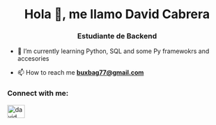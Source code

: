 <h1 align="center">Hola 👋, me llamo David Cabrera</h1>
<h3 align="center">Estudiante de Backend</h3>

- 🔭 I’m currently learning Python, SQL and some Py framewokrs and accesories

- 📫 How to reach me **buxbag77@gmail.com**

<h3 align="left">Connect with me:</h3>
<p align="left">
<a href="https://linkedin.com/in/david cabrera" target="blank"><img align="center" src="https://raw.githubusercontent.com/rahuldkjain/github-profile-readme-generator/master/src/images/icons/Social/linked-in-alt.svg" alt="david cabrera" height="30" width="40" /></a>
</p>
